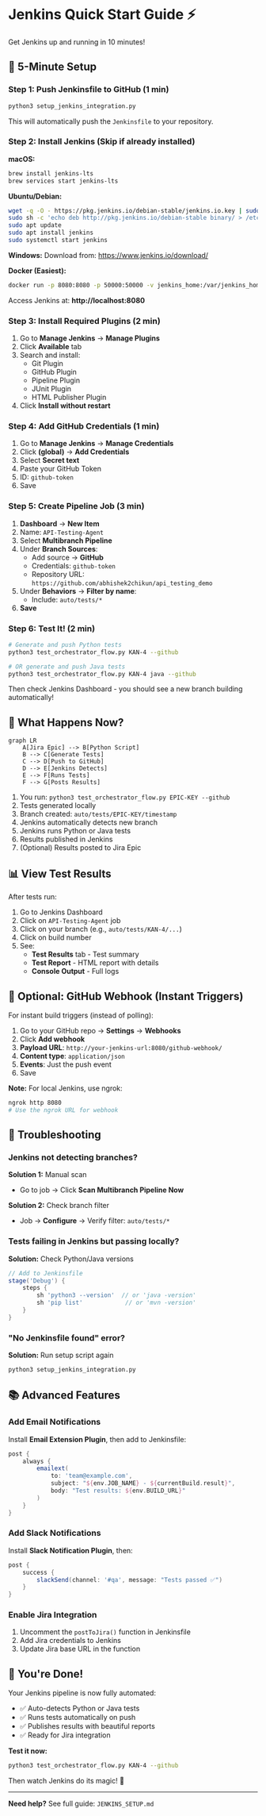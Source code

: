 # Jenkins Quick Start Guide ⚡

Get Jenkins up and running in 10 minutes!

## 🚀 5-Minute Setup

### Step 1: Push Jenkinsfile to GitHub (1 min)

```bash
python3 setup_jenkins_integration.py
```

This will automatically push the `Jenkinsfile` to your repository.

### Step 2: Install Jenkins (Skip if already installed)

**macOS:**
```bash
brew install jenkins-lts
brew services start jenkins-lts
```

**Ubuntu/Debian:**
```bash
wget -q -O - https://pkg.jenkins.io/debian-stable/jenkins.io.key | sudo apt-key add -
sudo sh -c 'echo deb http://pkg.jenkins.io/debian-stable binary/ > /etc/apt/sources/list.d/jenkins.list'
sudo apt update
sudo apt install jenkins
sudo systemctl start jenkins
```

**Windows:**
Download from: https://www.jenkins.io/download/

**Docker (Easiest):**
```bash
docker run -p 8080:8080 -p 50000:50000 -v jenkins_home:/var/jenkins_home jenkins/jenkins:lts
```

Access Jenkins at: **http://localhost:8080**

### Step 3: Install Required Plugins (2 min)

1. Go to **Manage Jenkins** → **Manage Plugins**
2. Click **Available** tab
3. Search and install:
   - Git Plugin
   - GitHub Plugin
   - Pipeline Plugin
   - JUnit Plugin
   - HTML Publisher Plugin
4. Click **Install without restart**

### Step 4: Add GitHub Credentials (1 min)

1. Go to **Manage Jenkins** → **Manage Credentials**
2. Click **(global)** → **Add Credentials**
3. Select **Secret text**
4. Paste your GitHub Token
5. ID: `github-token`
6. Save

### Step 5: Create Pipeline Job (3 min)

1. **Dashboard** → **New Item**
2. Name: `API-Testing-Agent`
3. Select **Multibranch Pipeline**
4. Under **Branch Sources**:
   - Add source → **GitHub**
   - Credentials: `github-token`
   - Repository URL: `https://github.com/abhishek2chikun/api_testing_demo`
5. Under **Behaviors** → **Filter by name**:
   - Include: `auto/tests/*`
6. **Save**

### Step 6: Test It! (2 min)

```bash
# Generate and push Python tests
python3 test_orchestrator_flow.py KAN-4 --github

# OR generate and push Java tests
python3 test_orchestrator_flow.py KAN-4 java --github
```

Then check Jenkins Dashboard - you should see a new branch building automatically!

## 🎯 What Happens Now?

```mermaid
graph LR
    A[Jira Epic] --> B[Python Script]
    B --> C[Generate Tests]
    C --> D[Push to GitHub]
    D --> E[Jenkins Detects]
    E --> F[Runs Tests]
    F --> G[Posts Results]
```

1. You run: `python3 test_orchestrator_flow.py EPIC-KEY --github`
2. Tests generated locally
3. Branch created: `auto/tests/EPIC-KEY/timestamp`
4. Jenkins automatically detects new branch
5. Jenkins runs Python or Java tests
6. Results published in Jenkins
7. (Optional) Results posted to Jira Epic

## 📊 View Test Results

After tests run:
1. Go to Jenkins Dashboard
2. Click on `API-Testing-Agent` job
3. Click on your branch (e.g., `auto/tests/KAN-4/...`)
4. Click on build number
5. See:
   - **Test Results** tab - Test summary
   - **Test Report** - HTML report with details
   - **Console Output** - Full logs

## 🔧 Optional: GitHub Webhook (Instant Triggers)

For instant build triggers (instead of polling):

1. Go to your GitHub repo → **Settings** → **Webhooks**
2. Click **Add webhook**
3. **Payload URL**: `http://your-jenkins-url:8080/github-webhook/`
4. **Content type**: `application/json`
5. **Events**: Just the push event
6. Save

**Note:** For local Jenkins, use ngrok:
```bash
ngrok http 8080
# Use the ngrok URL for webhook
```

## 🐛 Troubleshooting

### Jenkins not detecting branches?

**Solution 1:** Manual scan
- Go to job → Click **Scan Multibranch Pipeline Now**

**Solution 2:** Check branch filter
- Job → **Configure** → Verify filter: `auto/tests/*`

### Tests failing in Jenkins but passing locally?

**Solution:** Check Python/Java versions
```groovy
// Add to Jenkinsfile
stage('Debug') {
    steps {
        sh 'python3 --version'  // or 'java -version'
        sh 'pip list'            // or 'mvn -version'
    }
}
```

### "No Jenkinsfile found" error?

**Solution:** Run setup script again
```bash
python3 setup_jenkins_integration.py
```

## 📚 Advanced Features

### Add Email Notifications

Install **Email Extension Plugin**, then add to Jenkinsfile:
```groovy
post {
    always {
        emailext(
            to: 'team@example.com',
            subject: "${env.JOB_NAME} - ${currentBuild.result}",
            body: "Test results: ${env.BUILD_URL}"
        )
    }
}
```

### Add Slack Notifications

Install **Slack Notification Plugin**, then:
```groovy
post {
    success {
        slackSend(channel: '#qa', message: "Tests passed ✅")
    }
}
```

### Enable Jira Integration

1. Uncomment the `postToJira()` function in Jenkinsfile
2. Add Jira credentials to Jenkins
3. Update Jira base URL in the function

## 🎉 You're Done!

Your Jenkins pipeline is now fully automated:
- ✅ Auto-detects Python or Java tests
- ✅ Runs tests automatically on push
- ✅ Publishes results with beautiful reports
- ✅ Ready for Jira integration

**Test it now:**
```bash
python3 test_orchestrator_flow.py KAN-4 --github
```

Then watch Jenkins do its magic! 🚀

---

**Need help?** See full guide: `JENKINS_SETUP.md`

